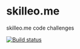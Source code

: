 skilleo.me
==========

skilleo.me code challenges

[![Build status](https://ci.appveyor.com/api/projects/status/49oj9tbkbe8kyf78)](https://ci.appveyor.com/project/steind/skilleo-me)